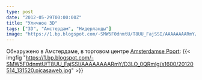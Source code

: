 ```yaml
---
type: post
date: "2012-05-29T00:00:00Z"
title: "Уличное 3D"
tags: ["3D", "Амстердам", "Нидерланды"]
image: "https://1.bp.blogspot.com/-SMW5F0dnmtU/T8UU_FajSSI/AAAAAAAARmY/D3LO_0QRmlg/s1600/20120514_131520.picasaweb.jpg"
---
```


Обнаружено в Амстердаме, в торговом центре [Amsterdamse Poort](http://www.amsterdamsepoort.nl/):
{{< imgfig "https://1.bp.blogspot.com/-SMW5F0dnmtU/T8UU_FajSSI/AAAAAAAARmY/D3LO_0QRmlg/s1600/20120514_131520.picasaweb.jpg" >}}
